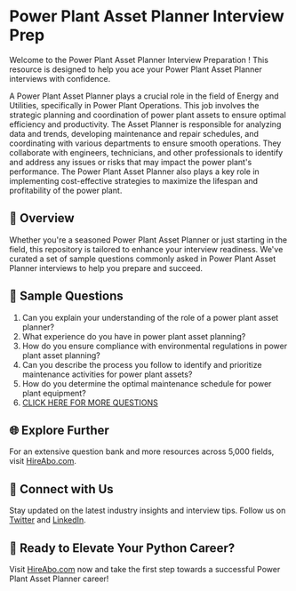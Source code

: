 # Power Plant Asset Planner Interview Prep

Welcome to the Power Plant Asset Planner Interview Preparation ! This resource is designed to help you ace your Power Plant Asset Planner interviews with confidence.

A Power Plant Asset Planner plays a crucial role in the field of Energy and Utilities, specifically in Power Plant Operations. This job involves the strategic planning and coordination of power plant assets to ensure optimal efficiency and productivity. The Asset Planner is responsible for analyzing data and trends, developing maintenance and repair schedules, and coordinating with various departments to ensure smooth operations. They collaborate with engineers, technicians, and other professionals to identify and address any issues or risks that may impact the power plant's performance. The Power Plant Asset Planner also plays a key role in implementing cost-effective strategies to maximize the lifespan and profitability of the power plant.

## 🚀 Overview

Whether you're a seasoned Power Plant Asset Planner or just starting in the field, this repository is tailored to enhance your interview readiness. We've curated a set of sample questions commonly asked in Power Plant Asset Planner interviews to help you prepare and succeed.

## 📝 Sample Questions

1. Can you explain your understanding of the role of a power plant asset planner?
2. What experience do you have in power plant asset planning?
3. How do you ensure compliance with environmental regulations in power plant asset planning?
4. Can you describe the process you follow to identify and prioritize maintenance activities for power plant assets?
5. How do you determine the optimal maintenance schedule for power plant equipment?
6. [CLICK HERE FOR MORE QUESTIONS](https://hireabo.com/job/20_4_33/Power%20Plant%20Asset%20Planner)

## 🌐 Explore Further

For an extensive question bank and more resources across 5,000 fields, visit [HireAbo.com](https://www.hireabo.com).

## 📱 Connect with Us

Stay updated on the latest industry insights and interview tips. Follow us on [Twitter](https://twitter.com/hireabo) and [LinkedIn](https://www.linkedin.com/in/hire-abo-3609972a8/).

## 🚀 Ready to Elevate Your Python Career?

Visit [HireAbo.com](https://www.hireabo.com) now and take the first step towards a successful Power Plant Asset Planner career!